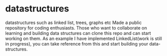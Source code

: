 # datastructures
datastructures such as linked list, trees, graphs etc
Made a public repository for coding enthusiasts. Those who want to collaborate on learning and building data structures can clone this repo and can start working on them.
As an example I have implemented LinkedList(work is still in progress), you can take reference from this and start building your data-structures.
